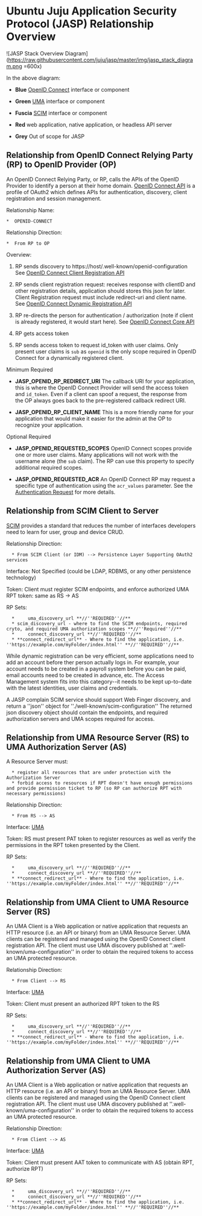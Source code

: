 # Ubuntu Juju Application Security Protocol (JASP) Relationship Overview

![JASP Stack Overview Diagram](https://raw.githubusercontent.com/juju/jasp/master/img/jasp_stack_diagram.png =600x)

In the above diagram:

 *  **Blue** [OpenID Connect](http://openid.net/connect/) interface or component

 *  **Green** [UMA](http://tinyurl.com/umav1) interface or component

 *  **Fuscia** [SCIM](http://simplecloud.info) interface or component

 *  **Red** web application, native application, or headless API server

 *  **Grey** Out of scope for JASP

## Relationship from OpenID Connect Relying Party (RP) to OpenID Provider (OP)

An OpenID Connect Relying Party, or RP, calls the APIs of the OpenID Provider to identify a 
person at their home domain.  [OpenID Connect API](http://openid.net/connect) is a profile 
of OAuth2 which defines APIs for authentication, discovery, client registration and session 
management. 

Relationship Name: 

    *  OPENID-CONNECT

Relationship Direction:

    *  From RP to OP

Overview:

 1. RP sends discovery to https://host/.well-known/openid-configuration
       See [OpenID Connect Client Registration API](http://openid.net/specs/openid-connect-discovery-1_0.html)

 2. RP sends client registration request: receives response with clientID 
       and other registration details, application should stores this json 
       for later. Client Registration request must include redirect-uri and 
       client name. See [OpenID Connect Dynamic Registration API](http://openid.net/specs/openid-connect-registration-1_0.html)

 3. RP re-directs the person for authentication / authorization (note if client
       is already registered, it would start here). See [OpenID Connect Core API](http://openid.net/specs/openid-connect-core-1_0.html)

 4. RP gets access token

 5. RP sends access token to request id_token with user claims. Only present user 
       claims is `sub` as `openid` is the only scope required in OpenID Connect for 
       a dynamically registered client.

Minimum Required


 * **JASP_OPENID_RP_REDIRECT_URI** The callback URI for your application, this is where
   the OpenID Connect Provider will send the access token and `id_token`. Even if a client
   can spoof a request, the response from the OP always goes back to the pre-registered
   callback redirect URI.

 * **JASP_OPENID_RP_CLIENT_NAME** This is a more friendly name for your application that 
    would make it easier for the admin at the OP to recognize your application. 

Optional Required

 * **JASP_OPENID_REQUESTED_SCOPES** OpenID Connect scopes provide one or more user claims. 
   Many applications will not work with the username alone (the `sub` claim). The RP can
   use this property to specify additional required scopes.

 * **JASP_OPENID_REQUESTED_ACR** An OpenID Connect RP may request a specific type of authentication
   using the `acr_values` parameter. See the [Authentication Request](http://openid.net/specs/openid-connect-core-1_0.html#AuthRequest) for more details.


##  Relationship from SCIM Client to Server

[SCIM](http://simplecloud.info) provides a standard that reduces the number of interfaces developers need to learn for user, group and device CRUD.

Relationship Direction:

      * From SCIM Client (or IDM) --> Persistence Layer Supporting OAuth2 services


Interface: Not Specified (could be LDAP, RDBMS, or any other persistence technology)

Token: Client must register SCIM endpoints, and enforce authorized UMA RPT token: same as RS -> AS

RP Sets:

      *     uma_discovery_url **//''REQUIRED''//**
      * scim_discovery_url - where to find the SCIM endpoints, required cryto, and required UMA authorization scopes **//''Required''//**
      *     connect_discovery_url **//''REQUIRED''//**
      * **connect_redirect_url** - Where to find the application, i.e. ''https://example.com/myFolder/index.html'' **//''REQUIRED''//**


While dynamic registration can be very efficient, some applications need to add an account before ther person actually logs in. For example, your account needs to be created in a payroll system before you can be paid, email accounts need to be created in advance, etc. The Access Management system fits into this category--it needs to be kept up-to-date with the latest identities, user claims and credentials.

A JASP complain SCIM service should support Web Finger discovery, and return a ''json'' object for  ''./well-known/scim-configuration'' The returned json discovery object should contain the endpoints, and required authorization servers and UMA scopes required for access.


##  Relationship from UMA Resource Server (RS) to UMA Authorization Server (AS)

A Resource Server must:

      * register all resources that are under protection with the Authorization Server
      * forbid access to resources if RPT doesn't have enough permissions and provide permission ticket to RP (so RP can authorize RPT with necessary permissions)

Relationship Direction:

      * From RS --> AS

Interface: [UMA](http://tinyurl.com/umav1)

Token: RS must present PAT token to  register resources as well as verify the permissions
in the RPT token presented by the Client.

RP Sets:

      *     uma_discovery_url **//''REQUIRED''//**
      *     connect_discovery_url **//''REQUIRED''//**
      * **connect_redirect_url** - Where to find the application, i.e. ''https://example.com/myFolder/index.html'' **//''REQUIRED''//**


##  Relationship from UMA Client to UMA Resource Server (RS)

An UMA Client is a Web application or native application that requests an HTTP resource (i.e. an API or binary) from an UMA Resource Server. UMA clients can be registered and managed using the OpenID Connect client registration API. The client must use  UMA discovery published at ''.well-known/uma-configuration'' in order to obtain the required tokens to access an UMA protected resource.

Relationship Direction:

      * From Client --> RS

Interface: [UMA](http://tinyurl.com/umav1)

Token: Client must present an authorized RPT token to the RS

RP Sets:

      *     uma_discovery_url **//''REQUIRED''//**
      *     connect_discovery_url **//''REQUIRED''//**
      * **connect_redirect_url** - Where to find the application, i.e. ''https://example.com/myFolder/index.html'' **//''REQUIRED''//**


##  Relationship from UMA Client to UMA Authorization Server (AS)

An UMA Client is a Web application or native application that requests an HTTP resource (i.e. an API or binary) from an UMA Resource Server. UMA clients can be registered and managed using the OpenID Connect client registration API. The client must use  UMA discovery published at ''.well-known/uma-configuration'' in order to obtain the required tokens to access an UMA protected resource.

Relationship Direction:

      * From Client --> AS

Interface: [UMA](http://tinyurl.com/umav1)

Token: Client must present AAT token to communicate with AS (obtain RPT, authorize RPT)

RP Sets:

      *     uma_discovery_url **//''REQUIRED''//**
      *     connect_discovery_url **//''REQUIRED''//**
      * **connect_redirect_url** - Where to find the application, i.e. ''https://example.com/myFolder/index.html'' **//''REQUIRED''//**


